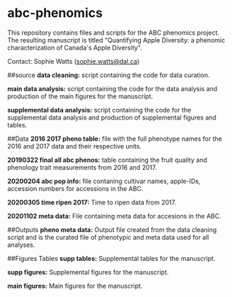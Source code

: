 # abc-phenomics
This repository contains files and scripts for the ABC phenomics project. The resulting manuscript is titled "Quantifying Apple Diversity: a phenomic characterization of Canada's Apple Diversity".

Contact: Sophie Watts (sophie.watts@dal.ca)


##source
**data cleaning:** script containing the code for data curation.

**main data analysis:** script containing the code for the data analysis and production of the main figures for the manuscript.

**supplemental data analysis:** script containing the code for the supplemental data analysis and production of supplemental figures and tables.


##Data
**2016 2017 pheno table:** file with the full phenotype names for the 2016 and 2017 data and their respective units.

**20190322 final all abc phenos:** table containing the fruit quality and phenology trait measurements from 2016 and 2017.

**20200204 abc pop info:** file contaning cultivar names, apple-IDs, accession numbers for accessions in the ABC.

**20200305 time ripen 2017:** Time to ripen data from 2017.

**20201102 meta data:** File containing meta data for accesions in the ABC.


##Outputs
**pheno meta data:** Output file created from the data cleaning script and is the curated file of phenotypic and meta data used for all analyses.

##Figures Tables
**supp tables:** Supplemental tables for the manuscript.

**supp figures:** Supplemental figures for the manuscript.

**main figures:** Main figures for the manuscript.
